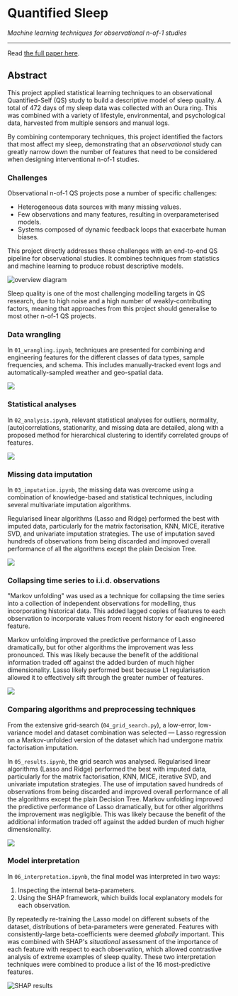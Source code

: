 # Quantified Sleep

*Machine learning techniques for observational n-of-1 studies*

---

Read [the full paper here](https://drive.google.com/file/d/1BmAORUmRhqVx_BOM9S_ln9NTv6uJg5oN/view?usp=sharing).

## Abstract

This project applied statistical learning techniques to an observational Quantified-Self (QS) study to build a descriptive model of sleep quality. A total of 472 days of my sleep data was collected with an Oura ring. This was combined with a variety of lifestyle, environmental, and psychological data, harvested from multiple sensors and manual logs. 

By combining contemporary techniques, this project identified the factors that most affect my sleep, demonstrating that an _observational_ study can greatly narrow down the number of features that need to be considered when designing interventional n-of-1 studies.

### Challenges

Observational n-of-1 QS projects pose a number of specific challenges: 

* Heterogeneous data sources with many missing values.
* Few observations and many features, resulting in overparameterised models.
* Systems composed of dynamic feedback loops that exacerbate human biases. 

This project directly addresses these challenges with an end-to-end QS pipeline for observational studies. It combines techniques from statistics and machine learning to produce robust descriptive models. 

![overview diagram](img/QuantifiedSleepOverview.svg)

Sleep quality is one of the most challenging modelling targets in QS research, due to high noise and a high number of weakly-contributing factors, meaning that approaches from this project should generalise to most other n-of-1 QS projects. 

### Data wrangling

In `01_wrangling.ipynb`, techniques are presented for combining and engineering features for the different classes of data types, sample frequencies, and schema. This includes manually-tracked event logs and automatically-sampled weather and geo-spatial data. 

![](img/data_transformations.svg)

### Statistical analyses

In `02_analysis.ipynb`, relevant statistical analyses for outliers, normality, (auto)correlations, stationarity, and missing data are detailed, along with a proposed method for hierarchical clustering to identify correlated groups of features.

![](img/trend.png)

### Missing data imputation

In `03_imputation.ipynb`, the missing data was overcome using a combination of knowledge-based and statistical techniques, including several multivariate imputation algorithms. 

Regularised linear algorithms (Lasso and Ridge) performed the best with imputed data, particularly for the matrix factorisation, KNN, MICE, iterative SVD, and univariate imputation strategies. The use of imputation saved hundreds of observations from being discarded and improved overall performance of all the algorithms except the plain Decision Tree.

![](img/missing_data.png)

### Collapsing time series to i.i.d. observations

"Markov unfolding" was used as a technique for collapsing the time series into a collection of independent observations for modelling, thus incorporating historical data. This added lagged copies of features to each observation to incorporate values from recent history for each engineered feature. 

Markov unfolding improved the predictive performance of Lasso dramatically, but for other algorithms the improvement was less pronounced. This was likely because the benefit of the additional information traded off against the added burden of much higher dimensionality. Lasso likely performed best because L1 regularisation allowed it to effectively sift through the greater number of features. 

![](img/markov_unfolding.svg)

### Comparing algorithms and preprocessing techniques

From the extensive grid-search (`04_grid_search.py`), a low-error, low-variance model and dataset combination was selected — Lasso regression on a Markov-unfolded version of the dataset which had undergone matrix factorisation imputation.

In `05_results.ipynb`, the grid search was analysed. Regularised linear algorithms (Lasso and Ridge) performed the best with imputed data, particularly for the matrix factorisation, KNN, MICE, iterative SVD, and univariate imputation strategies. The use of imputation saved hundreds of observations from being discarded and improved overall performance of all the algorithms except the plain Decision Tree. Markov unfolding improved the predictive performance of Lasso dramatically, but for other algorithms the improvement was negligible. This was likely because the benefit of the additional information traded off against the added burden of much higher dimensionality.

![](img/results_lasso.svg)

### Model interpretation

In `06_interpretation.ipynb`, the final model was interpreted in two ways: 

1. Inspecting the internal beta-parameters. 
2. Using the SHAP framework, which builds local explanatory models for each observation. 

By repeatedly re-training the Lasso model on different subsets of the dataset, distributions of beta-parameters were generated. Features with consistently-large beta-coefficients were deemed _globally_ important. This was combined with SHAP's _situational_ assessment of the importance of each feature with respect to each observation, which allowed contrastive analysis of extreme examples of sleep quality.  These two interpretation techniques were combined to produce a list of the 16 most-predictive features.

![SHAP results](img/shap_results.svg)


